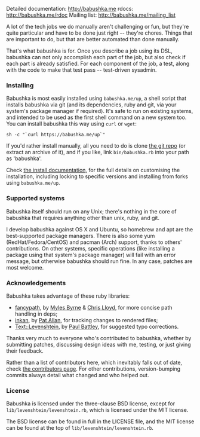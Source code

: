 
Detailed documentation: http://babushka.me
rdocs: http://babushka.me/rdoc
Mailing list: http://babushka.me/mailing_list

A lot of the tech jobs we do manually aren't challenging or fun, but they're quite particular and have to be done just right -- they're chores. Things that are important to do, but that are better automated than done manually.

That's what babushka is for. Once you describe a job using its DSL, babushka can not only accomplish each part of the job, but also check if each part is already satisfied. For each component of the job, a test, along with the code to make that test pass -- test-driven sysadmin.


### Installing

Babushka is most easily installed using `babushka.me/up`, a shell script that installs babushka via git (and its dependencies, ruby and git, via your system's package manager if required). It's safe to run on existing systems, and intended to be used as the first shell command on a new system too. You can install babushka this way using `curl` or `wget`:

    sh -c "`curl https://babushka.me/up`"

If you'd rather install manually, all you need to do is clone [the git repo](https://github.com/benhoskings/babushka) (or extract an archive of it), and if you like, link `bin/babushka.rb` into your path as 'babushka'.

Check [the install documentation](http://babushka.me/installing), for the full details on customising the installation, including locking to specific versions and installing from forks using `babushka.me/up`.


### Supported systems

Babushka itself should run on any Unix; there's nothing in the core of babushka that requires anything other than unix, ruby, and git.

I develop babushka against OS X and Ubuntu, so homebrew and apt are the best-supported package managers. There is also some yum (RedHat/Fedora/CentOS) and pacman (Arch) support, thanks to others' contributions. On other systems, specific operations (like installing a package using that system's package manager) will fail with an error message, but otherwise babushka should run fine. In any case, patches are most welcome.


### Acknowledgements

Babushka takes advantage of these ruby libraries:

- [fancypath](http://github.com/tred/fancypath/), by [Myles Byrne](http://twitter.com/quackingduck) & [Chris Lloyd](http://twitter.com/chrislloyd), for more concise path handling in deps;
- [inkan](https://github.com/pat/inkan), by [Pat Allan](http://twitter.com/pat), for tracking changes to rendered files;
- [Text::Levenshtein](https://github.com/threedaymonk/text), by [Paul Battley](http://twitter.com/threedaymonk), for suggested typo corrections.

Thanks very much to everyone who's contributed to babushka, whether by submitting patches, discussing design ideas with me, testing, or just giving their feedback.

Rather than a list of contributors here, which inevitably falls out of date, check [the contributors page](https://github.com/benhoskings/babushka/graphs/contributors). For other contributions, version-bumping commits always detail what changed and who helped out.


### License

Babushka is licensed under the three-clause BSD license, except for `lib/levenshtein/levenshtein.rb`, which is licensed under the MIT license.

The BSD license can be found in full in the LICENSE file, and the MIT license can be found at the top of `lib/levenshtein/levenshtein.rb`.
